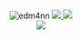 <p align="center">
<br/>
<img src="https://komarev.com/ghpvc/?username=edm4nn&label=Profile%20views&color=0e75b6&style=flat" alt="edm4nn" /> 
<a href="mailto:davide.toti7@gmail.com">
    <img src="https://img.shields.io/badge/-Email-red?style=flat-square&logo=gmail&logoColor=white">
</a> 
<a href="https://github.com/edm4nn" target="_blank">
  <img src="https://img.shields.io/badge/GitHub-100000?style=for-the-badge&logo=github&logoColor=white" target="_blank">
</a>
<br/> 

<a href="https://github.com/edm4nn">
    <img src="https://github-stats-alpha.vercel.app/api?username=edm4nn&cc=22272e&tc=37BCF6&ic=fff&bc=0000">
</a>

</p>
